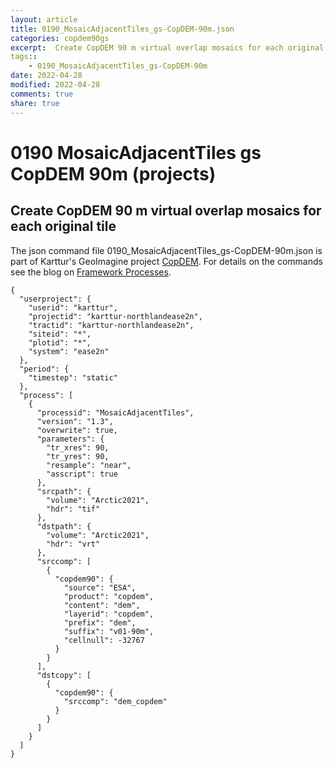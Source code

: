 ```yaml
---
layout: article
title: 0190_MosaicAdjacentTiles_gs-CopDEM-90m.json
categories: copdem90gs
excerpt:  Create CopDEM 90 m virtual overlap mosaics for each original tile
tags:: 
    - 0190_MosaicAdjacentTiles_gs-CopDEM-90m
date: 2022-04-28
modified: 2022-04-28
comments: true
share: true
---
```


# 0190 MosaicAdjacentTiles gs CopDEM 90m (projects)

##  Create CopDEM 90 m virtual overlap mosaics for each original tile

The json command file <span class='file'>0190_MosaicAdjacentTiles_gs-CopDEM-90m.json</span> is part of Karttur's GeoImagine project [<span class='project'>CopDEM</span>](https://karttur.github.io/geoimagine03-proj-copdem/index.html). For details on the commands see the blog on [Framework Processes](https://karttur.github.io/geoimagine03-docs-procpack/).

```
{
  "userproject": {
    "userid": "karttur",
    "projectid": "karttur-northlandease2n",
    "tractid": "karttur-northlandease2n",
    "siteid": "*",
    "plotid": "*",
    "system": "ease2n"
  },
  "period": {
    "timestep": "static"
  },
  "process": [
    {
      "processid": "MosaicAdjacentTiles",
      "version": "1.3",
      "overwrite": true,
      "parameters": {
        "tr_xres": 90,
        "tr_yres": 90,
        "resample": "near",
        "asscript": true
      },
      "srcpath": {
        "volume": "Arctic2021",
        "hdr": "tif"
      },
      "dstpath": {
        "volume": "Arctic2021",
        "hdr": "vrt"
      },
      "srccomp": [
        {
          "copdem90": {
            "source": "ESA",
            "product": "copdem",
            "content": "dem",
            "layerid": "copdem",
            "prefix": "dem",
            "suffix": "v01-90m",
            "cellnull": -32767
          }
        }
      ],
      "dstcopy": [
        {
          "copdem90": {
            "srccomp": "dem_copdem"
          }
        }
      ]
    }
  ]
}
```
